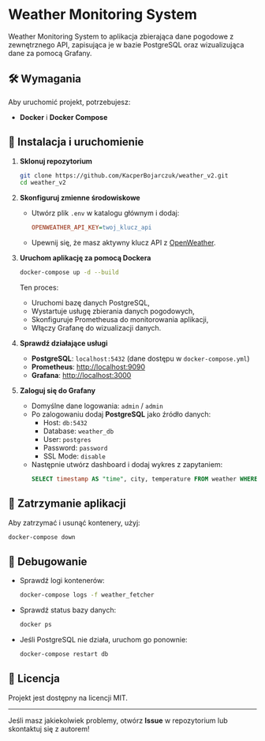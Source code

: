 # Weather Monitoring System

Weather Monitoring System to aplikacja zbierająca dane pogodowe z zewnętrznego API, zapisująca je w bazie PostgreSQL oraz wizualizująca dane za pomocą Grafany.

## 🛠 Wymagania

Aby uruchomić projekt, potrzebujesz:

- **Docker** i **Docker Compose**

## 🚀 Instalacja i uruchomienie

1. **Sklonuj repozytorium**

   ```sh
   git clone https://github.com/KacperBojarczuk/weather_v2.git
   cd weather_v2
   ```

2. **Skonfiguruj zmienne środowiskowe**

   - Utwórz plik `.env` w katalogu głównym i dodaj:
     ```ini
     OPENWEATHER_API_KEY=twoj_klucz_api
     ```
   - Upewnij się, że masz aktywny klucz API z [OpenWeather](https://openweathermap.org/).

3. **Uruchom aplikację za pomocą Dockera**

   ```sh
   docker-compose up -d --build
   ```

   Ten proces:

   - Uruchomi bazę danych PostgreSQL,
   - Wystartuje usługę zbierania danych pogodowych,
   - Skonfiguruje Prometheusa do monitorowania aplikacji,
   - Włączy Grafanę do wizualizacji danych.

4. **Sprawdź działające usługi**

   - **PostgreSQL**: `localhost:5432` (dane dostępu w `docker-compose.yml`)
   - **Prometheus**: [http://localhost:9090](http://localhost:9090)
   - **Grafana**: [http://localhost:3000](http://localhost:3000)

5. **Zaloguj się do Grafany**

   - Domyślne dane logowania: `admin` / `admin`
   - Po zalogowaniu dodaj **PostgreSQL** jako źródło danych:
     - Host: `db:5432`
     - Database: `weather_db`
     - User: `postgres`
     - Password: `password`
     - SSL Mode: `disable`
   - Następnie utwórz dashboard i dodaj wykres z zapytaniem:
     ```sql
     SELECT timestamp AS "time", city, temperature FROM weather WHERE timestamp >= now() - interval '1 day' ORDER BY timestamp;
     ```

## 🛑 Zatrzymanie aplikacji

Aby zatrzymać i usunąć kontenery, użyj:

```sh
docker-compose down
```

## 📌 Debugowanie

- Sprawdź logi kontenerów:
  ```sh
  docker-compose logs -f weather_fetcher
  ```
- Sprawdź status bazy danych:
  ```sh
  docker ps
  ```
- Jeśli PostgreSQL nie działa, uruchom go ponownie:
  ```sh
  docker-compose restart db
  ```

## 📜 Licencja

Projekt jest dostępny na licencji MIT.

---

Jeśli masz jakiekolwiek problemy, otwórz **Issue** w repozytorium lub skontaktuj się z autorem!

